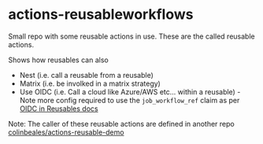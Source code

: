 # actions-reusableworkflows

Small repo with some reusable actions in use. These are the called reusable actions.

Shows how reusables can also
- Nest (i.e. call a reusable from a reusable)
- Matrix (i.e. be involked in a matrix strategy)
- Use OIDC (i.e. Call a cloud like Azure/AWS etc... within a reusable) - Note more config required to use the `job_workflow_ref` claim as per [OIDC in Reusables docs](https://docs.github.com/en/actions/deployment/security-hardening-your-deployments/using-openid-connect-with-reusable-workflows)

Note: The caller of these reusable actions are defined in another repo [colinbeales/actions-reusable-demo](https://github.com/colinbeales/actions-reusable-demo)